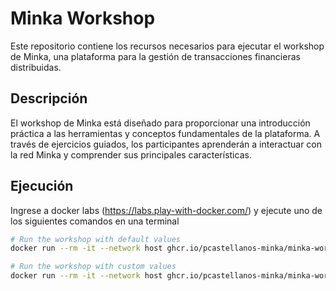 # Minka Workshop

Este repositorio contiene los recursos necesarios para ejecutar el workshop de Minka, una plataforma para la gestión de transacciones financieras distribuidas.

## Descripción

El workshop de Minka está diseñado para proporcionar una introducción práctica a las herramientas y conceptos fundamentales de la plataforma. A través de ejercicios guiados, los participantes aprenderán a interactuar con la red Minka y comprender sus principales características.

## Ejecución

Ingrese a docker labs (https://labs.play-with-docker.com/) y ejecute uno de los siguientes comandos en una terminal

```bash
# Run the workshop with default values
docker run --rm -it --network host ghcr.io/pcastellanos-minka/minka-workshop:latest bash

# Run the workshop with custom values
docker run --rm -it --network host ghcr.io/pcastellanos-minka/minka-workshop:latest -e SERVER_URL=ldg-dev.one -e LEDGER=ach bash
```
